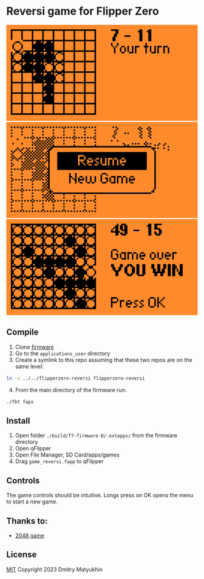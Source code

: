 # Reversi game for Flipper Zero

![Game screen](images/game.png)
![Menu screen](images/menu.png)
![You win](images/win.png)

## Compile
1. Clone [firmware](https://github.com/flipperdevices/flipperzero-firmware)
2. Go to the `applications_user` directory
3. Create a symlink to this repo assuming that these two repos are on the same level:
```sh
ln -s ../../flipperzero-reversi flipperzero-reversi
```
4. From the main directory of the firmware run:
```sh
./fbt faps
```

## Install
1. Open folder `./build/f7-firmware-D/.extapps/` from the firmware directory
2. Open qFlipper
3. Open File Manager, SD Card/apps/games
4. Drag `game_reversi.fapp` to qFlipper

## Controls
The game controls should be intuitive.
Longs press on OK opens the menu to start a new game.

## Thanks to:
- [2048 game](https://github.com/eugene-kirzhanov/flipper-zero-2048-game)

## License
[MIT](LICENSE)
Copyright 2023 Dmitry Matyukhin
